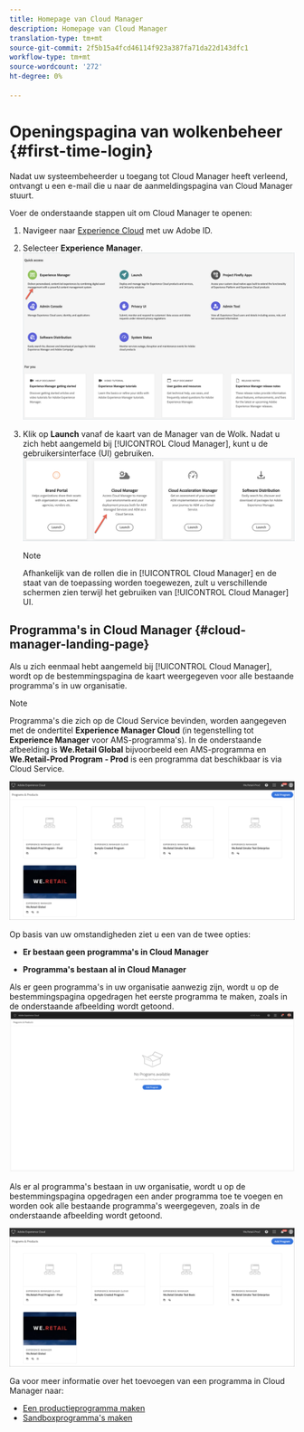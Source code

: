 ```yaml
---
title: Homepage van Cloud Manager
description: Homepage van Cloud Manager
translation-type: tm+mt
source-git-commit: 2f5b15a4fcd46114f923a387fa71da22d143dfc1
workflow-type: tm+mt
source-wordcount: '272'
ht-degree: 0%

---
```



# Openingspagina van wolkenbeheer {#first-time-login}

Nadat uw systeembeheerder u toegang tot Cloud Manager heeft verleend, ontvangt u een e-mail die u naar de aanmeldingspagina van Cloud Manager stuurt.

Voer de onderstaande stappen uit om Cloud Manager te openen:

1. Navigeer naar [Experience Cloud](https://experience.adobe.com/) met uw Adobe ID.
1. Selecteer **Experience Manager**.
   ![](assets/landing-page1.png)

1. Klik op **Launch** vanaf de kaart van de Manager van de Wolk.
Nadat u zich hebt aangemeld bij [!UICONTROL Cloud Manager], kunt u de gebruikersinterface (UI) gebruiken.
   ![](assets/landing-page2.png)

   >[!NOTE]
   >
   >Afhankelijk van de rollen die in [!UICONTROL Cloud Manager] en de staat van de toepassing worden toegewezen, zult u verschillende schermen zien terwijl het gebruiken van [!UICONTROL Cloud Manager] UI.

## Programma&#39;s in Cloud Manager {#cloud-manager-landing-page}

Als u zich eenmaal hebt aangemeld bij [!UICONTROL Cloud Manager], wordt op de bestemmingspagina de kaart weergegeven voor alle bestaande programma&#39;s in uw organisatie.

>[!NOTE]
>Programma&#39;s die zich op de Cloud Service bevinden, worden aangegeven met de ondertitel **Experience Manager Cloud** (in tegenstelling tot **Experience Manager** voor AMS-programma&#39;s).
>In de onderstaande afbeelding is **We.Retail Global** bijvoorbeeld een AMS-programma en **We.Retail-Prod Program - Prod** is een programma dat beschikbaar is via Cloud Service.

![](assets/first_timelogin1.png)

Op basis van uw omstandigheden ziet u een van de twee opties:

* **Er bestaan geen programma&#39;s in Cloud Manager**

* **Programma&#39;s bestaan al in Cloud Manager**


Als er geen programma&#39;s in uw organisatie aanwezig zijn, wordt u op de bestemmingspagina opgedragen het eerste programma te maken, zoals in de onderstaande afbeelding wordt getoond.
![](assets/first_timelogin0.png)


Als er al programma&#39;s bestaan in uw organisatie, wordt u op de bestemmingspagina opgedragen een ander programma toe te voegen en worden ook alle bestaande programma&#39;s weergegeven, zoals in de onderstaande afbeelding wordt getoond.

![](assets/first_timelogin1.png)


Ga voor meer informatie over het toevoegen van een programma in Cloud Manager naar:

* [Een productieprogramma maken](/help/onboarding/getting-access-to-aem-in-cloud/creating-production-program.md)
* [Sandboxprogramma&#39;s maken](/help/onboarding/getting-access-to-aem-in-cloud/creating-sandbox-program.md)


